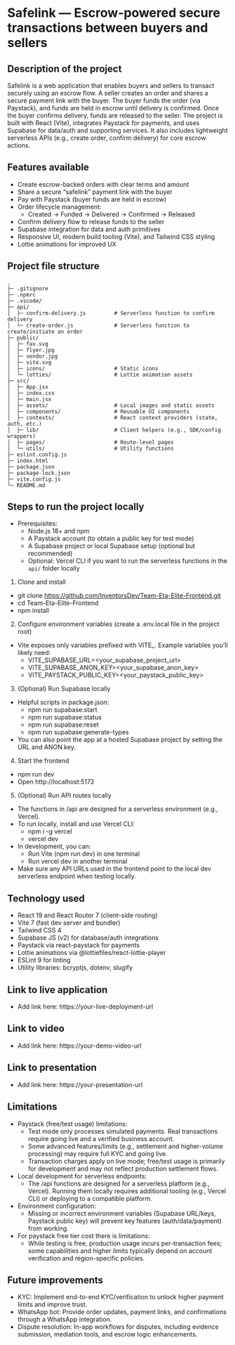 # Safelink — Escrow-powered secure transactions between buyers and sellers

## Description of the project
Safelink is a web application that enables buyers and sellers to transact securely using an escrow flow. A seller creates an order and shares a secure payment link with the buyer. The buyer funds the order (via Paystack), and funds are held in escrow until delivery is confirmed. Once the buyer confirms delivery, funds are released to the seller. The project is built with React (Vite), integrates Paystack for payments, and uses Supabase for data/auth and supporting services. It also includes lightweight serverless APIs (e.g., create order, confirm delivery) for core escrow actions.

## Features available
- Create escrow-backed orders with clear terms and amount
- Share a secure “safelink” payment link with the buyer
- Pay with Paystack (buyer funds are held in escrow)
- Order lifecycle management:
  - Created → Funded → Delivered → Confirmed → Released
- Confirm delivery flow to release funds to the seller
- Supabase integration for data and auth primitives
- Responsive UI, modern build tooling (Vite), and Tailwind CSS styling
- Lottie animations for improved UX

## Project file structure
```text
.
├─ .gitignore
├─ .npmrc
├─ .vscode/
├─ api/
│  ├─ confirm-delivery.js         # Serverless function to confirm delivery
│  └─ create-order.js             # Serverless function to create/initiate an order
├─ public/
│  ├─ fav.svg
│  ├─ flyer.jpg
│  ├─ vendor.jpg
│  ├─ vite.svg
│  ├─ icons/                      # Static icons
│  └─ lotties/                    # Lottie animation assets
├─ src/
│  ├─ App.jsx
│  ├─ index.css
│  ├─ main.jsx
│  ├─ assets/                     # Local images and static assets
│  ├─ components/                 # Reusable UI components
│  ├─ contexts/                   # React context providers (state, auth, etc.)
│  ├─ lib/                        # Client helpers (e.g., SDK/config wrappers)
│  ├─ pages/                      # Route-level pages
│  └─ utils/                      # Utility functions
├─ eslint.config.js
├─ index.html
├─ package.json
├─ package-lock.json
├─ vite.config.js
└─ README.md
```

## Steps to run the project locally
- Prerequisites:
  - Node.js 18+ and npm
  - A Paystack account (to obtain a public key for test mode)
  - A Supabase project or local Supabase setup (optional but recommended)
  - Optional: Vercel CLI if you want to run the serverless functions in the `api/` folder locally

1) Clone and install
- git clone https://github.com/InventorsDev/Team-Eta-Elite-Frontend.git
- cd Team-Eta-Elite-Frontend
- npm install

2) Configure environment variables (create a .env.local file in the project root)
- Vite exposes only variables prefixed with VITE_. Example variables you’ll likely need:
  - VITE_SUPABASE_URL=<your_supabase_project_url>
  - VITE_SUPABASE_ANON_KEY=<your_supabase_anon_key>
  - VITE_PAYSTACK_PUBLIC_KEY=<your_paystack_public_key>

3) (Optional) Run Supabase locally
- Helpful scripts in package.json:
  - npm run supabase:start
  - npm run supabase:status
  - npm run supabase:reset
  - npm run supabase:generate-types
- You can also point the app at a hosted Supabase project by setting the URL and ANON key.

4) Start the frontend
- npm run dev
- Open http://localhost:5173

5) (Optional) Run API routes locally
- The functions in /api are designed for a serverless environment (e.g., Vercel).
- To run locally, install and use Vercel CLI:
  - npm i -g vercel
  - vercel dev
- In development, you can:
  - Run Vite (npm run dev) in one terminal
  - Run vercel dev in another terminal
- Make sure any API URLs used in the frontend point to the local dev serverless endpoint when testing locally.

## Technology used
- React 19 and React Router 7 (client-side routing)
- Vite 7 (fast dev server and bundler)
- Tailwind CSS 4
- Supabase JS (v2) for database/auth integrations
- Paystack via react-paystack for payments
- Lottie animations via @lottiefiles/react-lottie-player
- ESLint 9 for linting
- Utility libraries: bcryptjs, dotenv, slugify

## Link to live application
- Add link here: https://your-live-deployment-url

## Link to video
- Add link here: https://your-demo-video-url

## Link to presentation
- Add link here: https://your-presentation-url

## Limitations
- Paystack (free/test usage) limitations:
  - Test mode only processes simulated payments. Real transactions require going live and a verified business account.
  - Some advanced features/limits (e.g., settlement and higher-volume processing) may require full KYC and going live.
  - Transaction charges apply on live mode; free/test usage is primarily for development and may not reflect production settlement flows.
- Local development for serverless endpoints:
  - The /api functions are designed for a serverless platform (e.g., Vercel). Running them locally requires additional tooling (e.g., Vercel CLI) or deploying to a compatible platform.
- Environment configuration:
  - Missing or incorrect environment variables (Supabase URL/keys, Paystack public key) will prevent key features (auth/data/payment) from working.
- For paystack free tier cost there is limitations:
  - While testing is free, production usage incurs per-transaction fees; some capabilities and higher limits typically depend on account verification and region-specific policies.

## Future improvements
- KYC: Implement end-to-end KYC/verification to unlock higher payment limits and improve trust.
- WhatsApp bot: Provide order updates, payment links, and confirmations through a WhatsApp integration.
- Dispute resolution: In-app workflows for disputes, including evidence submission, mediation tools, and escrow logic enhancements.
